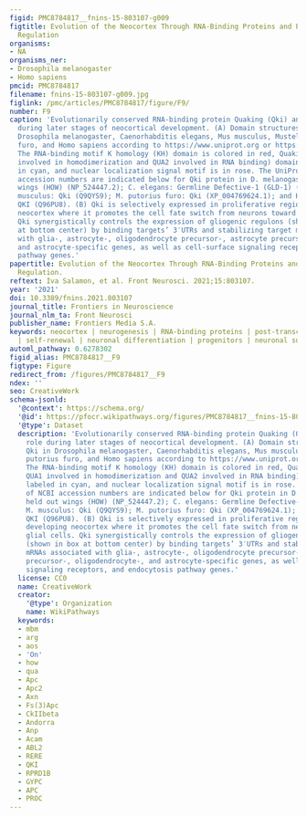 ```yaml
---
figid: PMC8784817__fnins-15-803107-g009
figtitle: Evolution of the Neocortex Through RNA-Binding Proteins and Post-transcriptional
  Regulation
organisms:
- NA
organisms_ner:
- Drosophila melanogaster
- Homo sapiens
pmcid: PMC8784817
filename: fnins-15-803107-g009.jpg
figlink: /pmc/articles/PMC8784817/figure/F9/
number: F9
caption: 'Evolutionarily conserved RNA-binding protein Quaking (Qki) and its role
  during later stages of neocortical development. (A) Domain structures of Qki in
  Drosophila melanogaster, Caenorhabditis elegans, Mus musculus, Mustela putorius
  furo, and Homo sapiens according to https://www.uniprot.org or https://www.ncbi.nlm.nih.gov/.
  The RNA-binding motif K homology (KH) domain is colored in red, Quaking (QUA; QUA1
  involved in homodimerization and QUA2 involved in RNA binding) domains are labeled
  in cyan, and nuclear localization signal motif is in rose. The UniProtKB of NCBI
  accession numbers are indicated below for Qki protein in D. melanogaster: held out
  wings (HOW) (NP_524447.2); C. elegans: Germline Defective-1 (GLD-1) (Q17339), M.
  musculus: Qki (Q9QYS9); M. putorius furo: Qki (XP_004769624.1); and H. sapiens:
  QKI (Q96PU8). (B) Qki is selectively expressed in proliferative regions in the developing
  neocortex where it promotes the cell fate switch from neurons toward glial cells.
  Qki synergistically controls the expression of gliogenic regulons (shown in box
  at bottom center) by binding targets’ 3′UTRs and stabilizing target mRNAs associated
  with glia-, astrocyte-, oligodendrocyte precursor-, astrocyte precursor-, oligodendrocyte-,
  and astrocyte-specific genes, as well as cell-surface signaling receptors, and endocytosis
  pathway genes.'
papertitle: Evolution of the Neocortex Through RNA-Binding Proteins and Post-transcriptional
  Regulation.
reftext: Iva Salamon, et al. Front Neurosci. 2021;15:803107.
year: '2021'
doi: 10.3389/fnins.2021.803107
journal_title: Frontiers in Neuroscience
journal_nlm_ta: Front Neurosci
publisher_name: Frontiers Media S.A.
keywords: neocortex | neurogenesis | RNA-binding proteins | post-transcriptional regulation
  | self-renewal | neuronal differentiation | progenitors | neuronal subtypes
automl_pathway: 0.6278302
figid_alias: PMC8784817__F9
figtype: Figure
redirect_from: /figures/PMC8784817__F9
ndex: ''
seo: CreativeWork
schema-jsonld:
  '@context': https://schema.org/
  '@id': https://pfocr.wikipathways.org/figures/PMC8784817__fnins-15-803107-g009.html
  '@type': Dataset
  description: 'Evolutionarily conserved RNA-binding protein Quaking (Qki) and its
    role during later stages of neocortical development. (A) Domain structures of
    Qki in Drosophila melanogaster, Caenorhabditis elegans, Mus musculus, Mustela
    putorius furo, and Homo sapiens according to https://www.uniprot.org or https://www.ncbi.nlm.nih.gov/.
    The RNA-binding motif K homology (KH) domain is colored in red, Quaking (QUA;
    QUA1 involved in homodimerization and QUA2 involved in RNA binding) domains are
    labeled in cyan, and nuclear localization signal motif is in rose. The UniProtKB
    of NCBI accession numbers are indicated below for Qki protein in D. melanogaster:
    held out wings (HOW) (NP_524447.2); C. elegans: Germline Defective-1 (GLD-1) (Q17339),
    M. musculus: Qki (Q9QYS9); M. putorius furo: Qki (XP_004769624.1); and H. sapiens:
    QKI (Q96PU8). (B) Qki is selectively expressed in proliferative regions in the
    developing neocortex where it promotes the cell fate switch from neurons toward
    glial cells. Qki synergistically controls the expression of gliogenic regulons
    (shown in box at bottom center) by binding targets’ 3′UTRs and stabilizing target
    mRNAs associated with glia-, astrocyte-, oligodendrocyte precursor-, astrocyte
    precursor-, oligodendrocyte-, and astrocyte-specific genes, as well as cell-surface
    signaling receptors, and endocytosis pathway genes.'
  license: CC0
  name: CreativeWork
  creator:
    '@type': Organization
    name: WikiPathways
  keywords:
  - mbm
  - arg
  - aos
  - 'On'
  - how
  - qua
  - Apc
  - Apc2
  - Axn
  - Fs(3)Apc
  - CkIIbeta
  - Andorra
  - Anp
  - Acam
  - ABL2
  - RERE
  - QKI
  - RPRD1B
  - GYPC
  - APC
  - PROC
---
```


